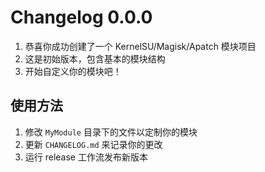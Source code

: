 # Changelog 0.0.0
1. 恭喜你成功创建了一个 KernelSU/Magisk/Apatch 模块项目
2. 这是初始版本，包含基本的模块结构
3. 开始自定义你的模块吧！
## 使用方法
1. 修改 `MyModule` 目录下的文件以定制你的模块
2. 更新 `CHANGELOG.md` 来记录你的更改
3. 运行 release 工作流发布新版本
